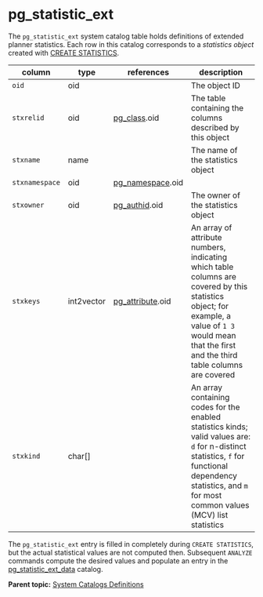 # pg_statistic_ext

The `pg_statistic_ext` system catalog table holds definitions of extended planner statistics. Each row in this catalog corresponds to a *statistics object* created with [CREATE STATISTICS](../sql_commands/CREATE_STATISTICS.html).

|column|type|references|description|
|------|----|----------|-----------|
|`oid`|oid| |The object ID|
|`stxrelid`|oid|[pg\_class](pg_class.html).oid | The table containing the columns described by this object |
|`stxname`|name| | The name of the statistics object |
|`stxnamespace`|oid|[pg\_namespace](pg_namespace.html).oid| | The object identifier of the namespace that contains this statistics object |
|`stxowner`|oid|[pg\_authid](pg_authid.html).oid | The owner of the statistics object |
|`stxkeys`|int2vector|[pg\_attribute](pg_attribute.html).oid | An array of attribute numbers, indicating which table columns are covered by this statistics object; for example, a value of `1 3` would mean that the first and the third table columns are covered |
|`stxkind`|char[]| | An array containing codes for the enabled statistics kinds; valid values are: `d` for n-distinct statistics, `f` for functional dependency statistics, and `m` for most common values \(MCV\) list statistics |

The `pg_statistic_ext` entry is filled in completely during `CREATE STATISTICS`, but the actual statistical values are not computed then. Subsequent `ANALYZE` commands compute the desired values and populate an entry in the [pg\_statistic\_ext\_data](pg_statistic_ext_data.html) catalog.

**Parent topic:** [System Catalogs Definitions](../system_catalogs/catalog_ref-html.html)

